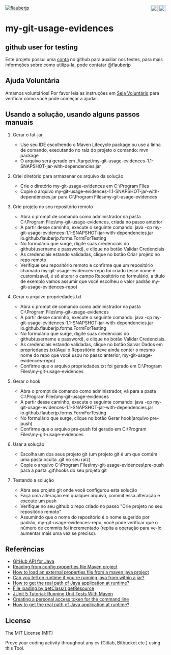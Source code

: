 [![flauberjp](https://circleci.com/gh/flauberjp/my-git-usage-evidences.svg?style=shield)](https://circleci.com/gh/flauberjp/my-git-usage-evidences/tree/master) <a href="translations/README.md"><img align="right" src="https://emojipedia-us.s3.dualstack.us-west-1.amazonaws.com/thumbs/240/google/241/flag-united-states_1f1fa-1f1f8.png" width="22"></a> <a href="translations/README.pt_br.md"><img align="right" src="https://emojipedia-us.s3.dualstack.us-west-1.amazonaws.com/thumbs/240/google/241/flag-brazil_1f1e7-1f1f7.png" width="22"></a>
 

# my-git-usage-evidences



## github user for testing

Este projeto possui uma [conta](https://github.com/mygitusageevicencesapp) no github para auxiliar nos testes, para mais informções sobre como utiliza-la, pode contatar @flauberjp

## Ajuda Voluntária
Amamos voluntários! Por favor leia as instruções em [Seja Voluntário](CONTRIBUTING.md) para verificar como você pode começar a ajudar.

## Usando a solução, usando alguns passos manuais

1. Gerar o fat-jar
    * Use seu IDE escolhendo o Maven Lifecycle package ou use a linha de comando, executando no raíz do projeto o comando: mvn package
    * O arquivo será gerado em ./target/my-git-usage-evidences-1.1-SNAPSHOT-jar-with-dependencies.jar

2. Criei diretório para armazenar os arquivo da solução
    * Crie o diretório my-git-usage-evidences em C:\Program Files
    * Copie o arquivo my-git-usage-evidences-1.1-SNAPSHOT-jar-with-dependencies.jar para C:\Program Files\my-git-usage-evidences

3. Crie projeto no seu repositório remoto
    * Abra o prompt de comando  como administrador na pasta C:\Program Files\my-git-usage-evidences, criada no passo anterior
    * A partir desse caminho, execute o seguinte comando: java -cp my-git-usage-evidences-1.1-SNAPSHOT-jar-with-dependencies.jar io.github.flauberjp.forms.FormForTesting
    * No formulário que surge, digite suas credenciais do github(username e password), e clique no botão Validar Credenciais
    * As credenciais estando validadas, clique no botão Criar projeto no repo remoto
    * Verifique seu repositório remoto e confirme que um repositório chamado my-git-usage-evidences-repo foi criado (esse nome é customizável, é só alterar o campo Repositório no formulário, a título de exemplo vamos assumir que você escolheu o valor padrão my-git-usage-evidences-repo)

4. Gerar o arquivo propriedades.txt
    * Abra o prompt de comando como administrador na pasta C:\Program Files\my-git-usage-evidences
    * A partir desse caminho, execute o seguinte comando: java -cp my-git-usage-evidences-1.1-SNAPSHOT-jar-with-dependencies.jar io.github.flauberjp.forms.FormForTesting
    * No formulário que surge, digite suas credenciais do github(username e password), e clique no botão Validar Credenciais. 
    * As credenciais estando validadas, clique no botão Salvar Dados em propriedades.txt(Aqui o Repositório deve ainda conter o mesmo nome do repo que você usou no passo anterior, my-git-usage-evidences-repo)
    * Confirme que o arquivo propriedades.txt foi gerado em C:\Program Files\my-git-usage-evidences

5. Gerar o hook
    * Abra o prompt de comando como administrador, vá para a pasta C:\Program Files\my-git-usage-evidences
    * A partir desse caminho, execute o seguinte comando: java -cp my-git-usage-evidences-1.1-SNAPSHOT-jar-with-dependencies.jar io.github.flauberjp.forms.FormForTesting
    * No formulário que surge, clique no botão Gerar hook(arquivo pre-push)
    * Confirme que o arquivo pre-push foi gerado em C:\Program Files\my-git-usage-evidences

6. Usar a solução
    * Escolha um dos seus projeto git (um projeto git é um que contém uma pasta oculta .git no seu raíz)
    * Copie o arquivo C:\Program Files\my-git-usage-evidences\pre-push para a pasta .git\hooks do seu projeto git

7. Testando a solução
    * Abra seu projeto git onde você configurou esta solução
    * Faça uma alteração em qualquer arquivo, commit essa alteração e execute um push
    * Verifique no seu github o repo criado no passo "Crie projeto no seu repositório remoto"
    * Assumindo que o nome do repositório é o nome sugerido por padrão,  my-git-usage-evidences-repo, você pode verificar que o número de commits foi incrementado (repita a operação para ve-lo aumentar mais uma vez se preciso).

## Referências
- [GitHub API for Java](https://github-api.kohsuke.org/)
- [Reading from config.properties file Maven project](https://stackoverflow.com/questions/35008377/reading-from-config-properties-file-maven-project)
- [How to load an external properties file from a maven java project](https://stackoverflow.com/questions/34712885/how-to-load-an-external-properties-file-from-a-maven-java-project)
- [Can you tell on runtime if you're running java from within a jar?](https://stackoverflow.com/questions/482560/can-you-tell-on-runtime-if-youre-running-java-from-within-a-jar)
- [How to get the real path of Java application at runtime?](https://stackoverflow.com/questions/4032957/how-to-get-the-real-path-of-java-application-at-runtime)
- [File loading by getClass().getResource](https://stackoverflow.com/questions/14089146/file-loading-by-getclass-getresource)
- [JUnit 5 Tutorial: Running Unit Tests With Maven](https://www.petrikainulainen.net/programming/testing/junit-5-tutorial-running-unit-tests-with-maven/)
- [Creating a personal access token for the command line](https://help.github.com/en/github/authenticating-to-github/creating-a-personal-access-token-for-the-command-line)
- [How to get the real path of Java application at runtime?](https://stackoverflow.com/a/43553093/6771132)

## License
The MIT License (MIT)

Prove your coding activity throughout any cv (Gitlab, Bitbucket etc.)  using this Tool. 


